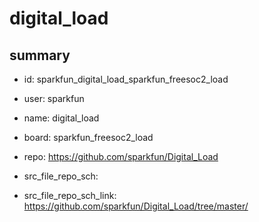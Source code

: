 # digital_load
 
## summary 
* id: sparkfun_digital_load_sparkfun_freesoc2_load
* user: sparkfun
* name: digital_load
* board: sparkfun_freesoc2_load
* repo: https://github.com/sparkfun/Digital_Load



* src_file_repo_sch: 
* src_file_repo_sch_link: https://github.com/sparkfun/Digital_Load/tree/master/






